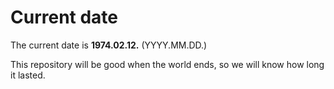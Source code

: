 # Current date

The current date is **1974.02.12.** (YYYY.MM.DD.)

This repository will be good when the world ends, so we will know how long it lasted.